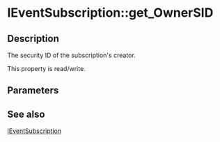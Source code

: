 # IEventSubscription::get_OwnerSID

## Description

The security ID of the subscription's creator.

This property is read/write.

## Parameters

## See also

[IEventSubscription](https://learn.microsoft.com/windows/desktop/api/eventsys/nn-eventsys-ieventsubscription)